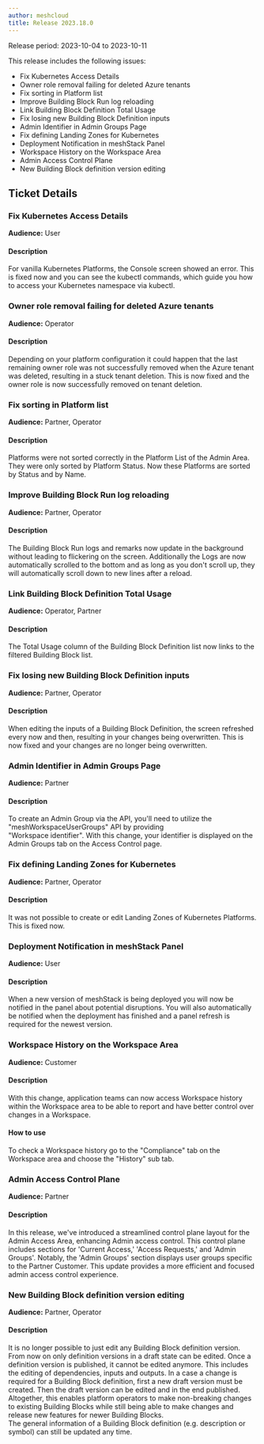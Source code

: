 ```yaml
---
author: meshcloud
title: Release 2023.18.0
---
```


Release period: 2023-10-04 to 2023-10-11

This release includes the following issues:
* Fix Kubernetes Access Details
* Owner role removal failing for deleted Azure tenants
* Fix sorting in Platform list
* Improve Building Block Run log reloading
* Link Building Block Definition Total Usage
* Fix losing new Building Block Definition inputs
* Admin Identifier in Admin Groups Page
* Fix defining Landing Zones for Kubernetes
* Deployment Notification in meshStack Panel
* Workspace History on the Workspace Area
* Admin Access Control Plane
* New Building Block definition version editing
<!--truncate-->

## Ticket Details
### Fix Kubernetes Access Details
**Audience:** User<br>

#### Description
For vanilla Kubernetes Platforms, the Console screen showed an error. This is fixed now and you can see the kubectl
commands, which guide you how to access your Kubernetes namespace via kubectl.

### Owner role removal failing for deleted Azure tenants
**Audience:** Operator<br>

#### Description
Depending on your platform configuration it could happen that the last remaining owner
role was not successfully removed when the Azure tenant was deleted, resulting in a
stuck tenant deletion. This is now fixed and the owner role is now successfully removed 
on tenant deletion.

### Fix sorting in Platform list
**Audience:** Partner, Operator<br>

#### Description
Platforms were not sorted correctly in the Platform List of the Admin Area. They were only sorted by
Platform Status. Now these Platforms are sorted by Status and by Name.

### Improve Building Block Run log reloading
**Audience:** Partner, Operator<br>

#### Description
The Building Block Run logs and remarks now update in the background without leading to flickering on the screen.
Additionally the Logs are now automatically scrolled to the bottom and as long as you don't scroll up, they will
automatically scroll down to new lines after a reload.

### Link Building Block Definition Total Usage
**Audience:** Operator, Partner<br>

#### Description
The Total Usage column of the Building Block Definition list now links to the filtered Building Block list.

### Fix losing new Building Block Definition inputs
**Audience:** Partner, Operator<br>

#### Description
When editing the inputs of a Building Block Definition, the screen refreshed every now and then, resulting in your
changes being overwritten. This is now fixed and your changes are no longer being overwritten.

### Admin Identifier in Admin Groups Page
**Audience:** Partner<br>

#### Description
To create an Admin Group via the API, you'll need to utilize the "meshWorkspaceUserGroups" API by providing  
"Workspace identifier". With this change, your identifier is displayed on the Admin Groups tab on the Access Control page.

### Fix defining Landing Zones for Kubernetes
**Audience:** Partner, Operator<br>

#### Description
It was not possible to create or edit Landing Zones of Kubernetes Platforms. This is fixed now.

### Deployment Notification in meshStack Panel
**Audience:** User<br>

#### Description
When a new version of meshStack is being deployed you will now be notified in the panel about potential disruptions.
You will also automatically be notified when the deployment has finished and a panel refresh is required for the newest version.

### Workspace History on the Workspace Area
**Audience:** Customer<br>

#### Description
With this change, application teams can now access Workspace 
history within the Workspace area to be able to report and 
have better control over changes in a Workspace.

#### How to use
To check a Workspace history go to the "Compliance" tab on 
the Workspace area and choose the "History" sub tab.

### Admin Access Control Plane
**Audience:** Partner<br>

#### Description
In this release, we've introduced a streamlined control plane layout for the Admin Access Area, enhancing Admin access 
control. This control plane includes sections for 'Current Access,' 'Access Requests,' and 'Admin Groups'. Notably, 
the 'Admin Groups' section displays user groups specific to the Partner Customer. This update provides a more efficient 
and focused admin access control experience.

### New Building Block definition version editing
**Audience:** Partner, Operator<br>

#### Description
It is no longer possible to just edit any Building Block definition version. From now on
only definition versions in a draft state can be edited. Once a definition version is published,
it cannot be edited anymore. This includes the editing of dependencies, inputs and outputs.
In a case a change is required for a Building Block definition, first a new draft version must be
created. Then the draft version can be edited and in the end published.
Altogether, this enables platform operators to make non-breaking changes to existing Building Blocks 
while still being able to make changes and release new features for newer Building Blocks.  
The general information of a Building Block definition (e.g. description or symbol) can still be updated any time.


